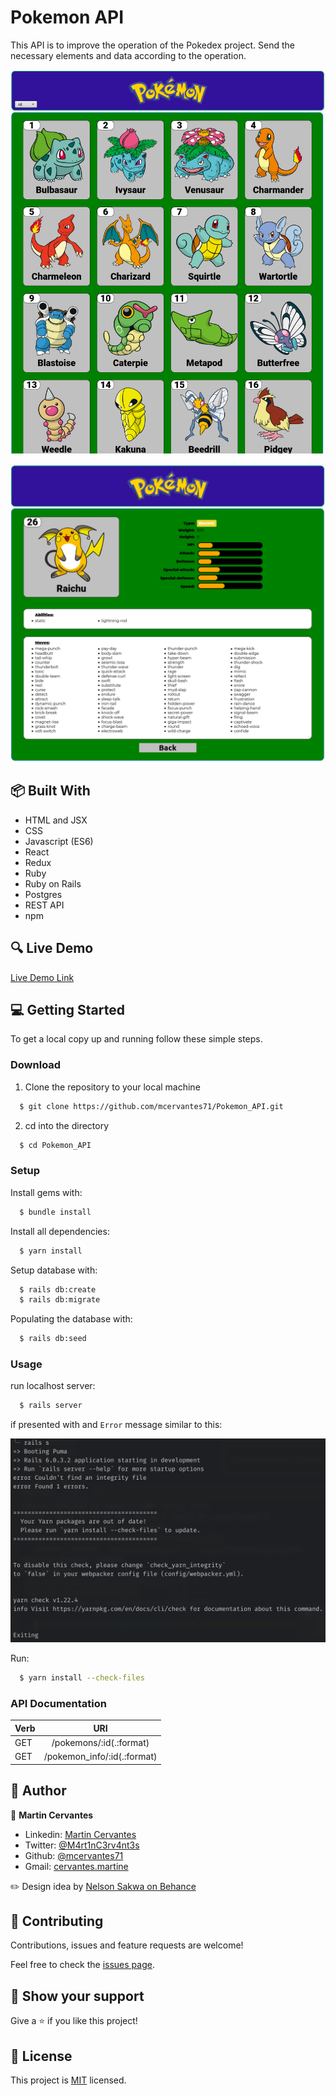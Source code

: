 # Pokemon API

This API is to improve the operation of the Pokedex project. Send the necessary elements and data according to the operation.

![screenshot](./docs/Screenshot.png)

![screenshot](./docs/Screenshot1.png)

## :package: Built With

- HTML and JSX
- CSS
- Javascript (ES6)
- React
- Redux
- Ruby
- Ruby on Rails
- Postgres
- REST API
- npm

## :mag: Live Demo

[Live Demo Link](https://pokemons-api-project.herokuapp.com/pokemons/50/)

## :computer: Getting Started

To get a local copy up and running follow these simple steps.

### Download

1) Clone the repository to your local machine

```sh
  $ git clone https://github.com/mcervantes71/Pokemon_API.git
```

2) cd into the directory

```sh
  $ cd Pokemon_API
```

### Setup

Install gems with:

```sh
  $ bundle install
```

Install all dependencies:

```sh
  $ yarn install
```

Setup database with:

```sh
  $ rails db:create
  $ rails db:migrate
```

Populating the database with:

```sh
  $ rails db:seed
```

### Usage

run localhost server:

```sh
  $ rails server
```

if presented with and `Error` message similar to this:

![image](./docs/error.png)

Run:

```sh
  $ yarn install --check-files
```

### API Documentation

| Verb   | URI                          |
| ------ |:----------------------------:|
| GET    | /pokemons/:id(.:format)      |
| GET    | /pokemon_info/:id(.:format)  |

## :busts_in_silhouette: Author

👤 **Martin Cervantes**

- Linkedin: [Martin Cervantes](https://www.linkedin.com/in/cervantesmartin/)
- Twitter: [@M4rt1nC3rv4nt3s](https://twitter.com/M4rt1nC3rv4nt3s)
- Github: [@mcervantes71](https://github.com/mcervantes71)
- Gmail: [cervantes.martine](mailto:cervantes.martine@gmail.com)

:pencil2: Design idea by [Nelson Sakwa on Behance](https://www.behance.net/sakwadesignstudio)

## 🤝 Contributing

Contributions, issues and feature requests are welcome!

Feel free to check the [issues page](../../issues).

## :star2: Show your support

Give a ⭐️ if you like this project!

## 📝 License

This project is [MIT](lic.url) licensed.
